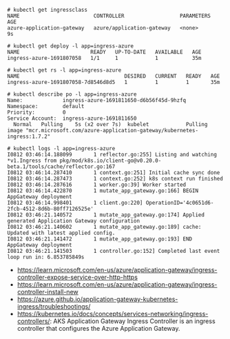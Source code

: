 ```
# kubectl get ingressclass
NAME                        CONTROLLER                  PARAMETERS   AGE
azure-application-gateway   azure/application-gateway   <none>       9s

# kubectl get deploy -l app=ingress-azure
NAME                       READY   UP-TO-DATE   AVAILABLE   AGE
ingress-azure-1691807058   1/1     1            1           35m

# kubectl get rs -l app=ingress-azure
NAME                                  DESIRED   CURRENT   READY   AGE
ingress-azure-1691807058-7d8546d8d5   1         1         1       35m

# kubectl describe po -l app=ingress-azure
Name:             ingress-azure-1691811650-d6b56f45d-9hzfq
Namespace:        default
Priority:         0
Service Account:  ingress-azure-1691811650
  Normal   Pulling    5s (x2 over 7s)  kubelet            Pulling image "mcr.microsoft.com/azure-application-gateway/kubernetes-ingress:1.7.2"
                             
# kubectl logs -l app=ingress-azure
I0812 03:46:14.188099       1 reflector.go:255] Listing and watching *v1.Ingress from pkg/mod/k8s.io/client-go@v0.20.0-beta.1/tools/cache/reflector.go:167
I0812 03:46:14.287410       1 context.go:251] Initial cache sync done
I0812 03:46:14.287473       1 context.go:252] k8s context run finished
I0812 03:46:14.287616       1 worker.go:39] Worker started
I0812 03:46:14.422870       1 mutate_app_gateway.go:166] BEGIN AppGateway deployment
I0812 03:46:14.998401       1 client.go:220] OperationID='4c0651d6-2fcb-4512-8d6b-80ff7126525e'
I0812 03:46:21.140572       1 mutate_app_gateway.go:174] Applied generated Application Gateway configuration
I0812 03:46:21.140602       1 mutate_app_gateway.go:189] cache: Updated with latest applied config.
I0812 03:46:21.141472       1 mutate_app_gateway.go:193] END AppGateway deployment
I0812 03:46:21.141503       1 controller.go:152] Completed last event loop run in: 6.853785849s
```

- https://learn.microsoft.com/en-us/azure/application-gateway/ingress-controller-expose-service-over-http-https
- https://learn.microsoft.com/en-us/azure/application-gateway/ingress-controller-install-new
- https://azure.github.io/application-gateway-kubernetes-ingress/troubleshootings/
- https://kubernetes.io/docs/concepts/services-networking/ingress-controllers/: AKS Application Gateway Ingress Controller is an ingress controller that configures the Azure Application Gateway.
